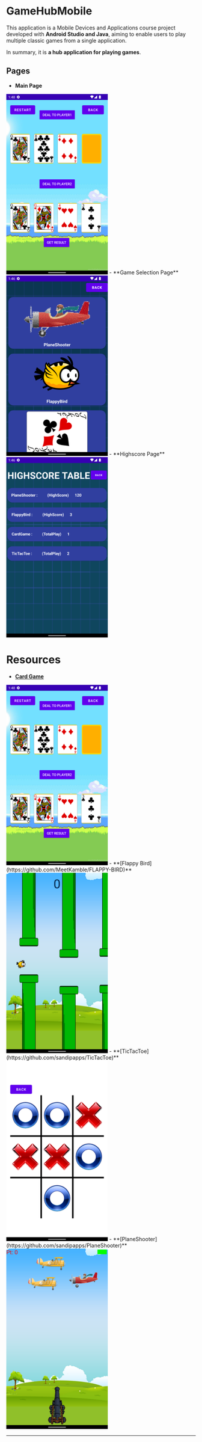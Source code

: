 # GameHubMobile

This application is a Mobile Devices and Applications course project developed with **Android Studio and Java**, aiming to enable users to play multiple classic games from a single application.

In summary, it is **a hub application for playing games**.

## Pages
 - **Main Page**
 <img src="https://raw.githubusercontent.com/Hydofbl/GameHubMobile/main/app/src/main/res/screenshots/CardGame.png"  width="270" height="480">
 - **Game Selection Page**
 <img src="https://raw.githubusercontent.com/Hydofbl/GameHubMobile/main/app/src/main/res/screenshots/GamePage.png"  width="270" height="480">
 - **Highscore Page**
 <img src="https://raw.githubusercontent.com/Hydofbl/GameHubMobile/main/app/src/main/res/screenshots/Highscore.png"  width="270" height="480">

# Resources
 - **[Card Game](https://github.com/gulfstream15/Android_CardGame)**
 <img src="https://raw.githubusercontent.com/Hydofbl/GameHubMobile/main/app/src/main/res/screenshots/CardGame.png"  width="270" height="480">
 - **[Flappy Bird](https://github.com/MeetKamble/FLAPPY-BIRD)**
 <img src="https://raw.githubusercontent.com/Hydofbl/GameHubMobile/main/app/src/main/res/screenshots/FlappyBirds.png"  width="270" height="480">
 - **[TicTacToe](https://github.com/sandipapps/TicTacToe)**
 <img src="https://raw.githubusercontent.com/Hydofbl/GameHubMobile/main/app/src/main/res/screenshots/TicTacToe.png"  width="270" height="480">
 - **[PlaneShooter](https://github.com/sandipapps/PlaneShooter)**
 <img src="https://raw.githubusercontent.com/Hydofbl/GameHubMobile/main/app/src/main/res/screenshots/PlaneShooter.png"  width="270" height="480">

---
